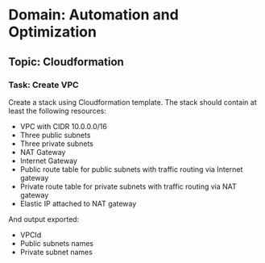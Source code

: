 # Domain: Automation and Optimization 

## Topic: Cloudformation 

### Task: Create VPC 

Create a stack using Cloudformation template. The stack should contain at least the following resources: 

- VPC with CIDR 10.0.0.0/16 
- Three public subnets 
- Three private subnets 
- NAT Gateway 
- Internet Gateway 
- Public route table for public subnets with traffic routing via Internet gateway 
- Private route table for private subnets with traffic routing via NAT gateway 
- Elastic IP attached to NAT gateway 

And output exported: 
- VPCId 
- Public subnets names 
- Private subnet names 